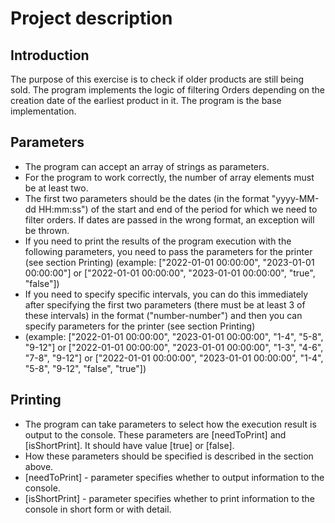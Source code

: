 # Project description

## Introduction

The purpose of this exercise is to check if older products are still being sold. The program implements the logic of
filtering Orders depending on the creation date of the earliest product in it. The program is the base implementation.

## Parameters

- The program can accept an array of strings as parameters.
- For the program to work correctly, the number of array elements must be at least two.
- The first two parameters should be the dates (in the format "yyyy-MM-dd HH:mm:ss") of the start and end of the period
  for which we need to filter orders. If dates are passed in the wrong format, an exception will
  be thrown.
- If you need to print the results of the program execution with the following parameters, you need to pass the
  parameters for the printer (see section Printing)
  (example: ["2022-01-01 00:00:00", "2023-01-01 00:00:00"]
  or ["2022-01-01 00:00:00", "2023-01-01 00:00:00", "true", "false"])
- If you need to specify specific intervals, you can do this immediately after specifying the first two parameters
  (there must be at least 3 of these intervals) in the format ("number-number") and then you can specify parameters for
  the printer (see section Printing)
- (example: ["2022-01-01 00:00:00", "2023-01-01 00:00:00", "1-4", "5-8", "9-12"]
  or ["2022-01-01 00:00:00", "2023-01-01 00:00:00", "1-3", "4-6", "7-8", "9-12"]
  or ["2022-01-01 00:00:00", "2023-01-01 00:00:00", "1-4", "5-8", "9-12", "false", "true"])

## Printing

- The program can take parameters to select how the execution result is output to the console. These parameters are
  [needToPrint] and [isShortPrint]. It should have value [true] or [false].
- How these parameters should be specified is described in the section above.
- [needToPrint] - parameter specifies whether to output information to the console.
- [isShortPrint] - parameter specifies whether to print information to the console in short form or with detail.